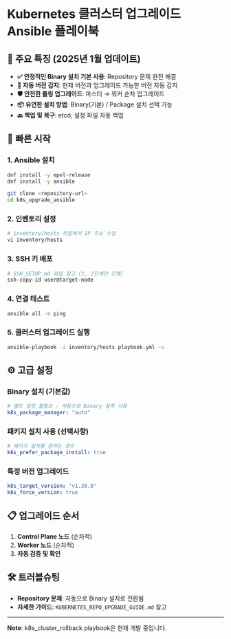 # Kubernetes 클러스터 업그레이드 Ansible 플레이북

## 🎯 주요 특징 (2025년 1월 업데이트)

- **✅ 안정적인 Binary 설치 기본 사용**: Repository 문제 완전 해결
- **🔄 자동 버전 감지**: 현재 버전과 업그레이드 가능한 버전 자동 감지
- **🛡️ 안전한 롤링 업그레이드**: 마스터 → 워커 순차 업그레이드
- **📦 유연한 설치 방법**: Binary(기본) / Package 설치 선택 가능
- **🔙 백업 및 복구**: etcd, 설정 파일 자동 백업

## 🚀 빠른 시작

### 1. Ansible 설치
```bash
dnf install -y epel-release
dnf install -y ansible

git clone <repository-url>
cd k8s_upgrade_ansible
```
### 2. 인벤토리 설정
```bash
# inventory/hosts 파일에서 IP 주소 수정
vi inventory/hosts
```

### 3. SSH 키 배포
```bash
# SSH_SETUP.md 파일 참고 (1, 2단계만 진행)
ssh-copy-id user@target-node
```

### 4. 연결 테스트
```bash
ansible all -m ping
```

### 5. 클러스터 업그레이드 실행
```bash
ansible-playbook -i inventory/hosts playbook.yml -v
```

## ⚙️ 고급 설정

### Binary 설치 (기본값)
```yaml
# 별도 설정 불필요 - 자동으로 Binary 설치 사용
k8s_package_manager: "auto"
```

### 패키지 설치 사용 (선택사항)
```yaml
# 패키지 설치를 원하는 경우
k8s_prefer_package_install: true
```

### 특정 버전 업그레이드
```yaml
k8s_target_version: "v1.30.8"
k8s_force_version: true
```

## 📋 업그레이드 순서

1. **Control Plane 노드** (순차적)
2. **Worker 노드** (순차적)
3. **자동 검증 및 확인**

## 🛠️ 트러블슈팅

- **Repository 문제**: 자동으로 Binary 설치로 전환됨
- **자세한 가이드**: `KUBERNETES_REPO_UPGRADE_GUIDE.md` 참고

---

**Note**: k8s_cluster_rollback playbook은 현재 개발 중입니다.
